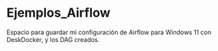 # Ejemplos_Airflow
Espacio para guardar mi configuración de Airflow para Windows 11 con DeskDocker, y los DAG creados.
